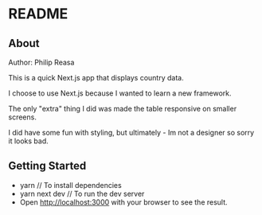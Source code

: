 # README

## About

Author: Philip Reasa

This is a quick Next.js app that displays country data.

I choose to use Next.js because I wanted to learn a new framework.

The only "extra" thing I did was made the table responsive on smaller screens.

I did have some fun with styling, but ultimately - Im not a designer so sorry it looks bad.

## Getting Started

- yarn // To install dependencies
- yarn next dev // To run the dev server
- Open [http://localhost:3000](http://localhost:3000) with your browser to see the result.
